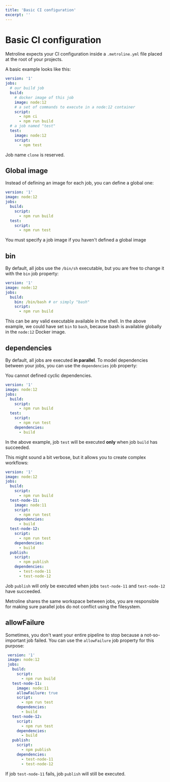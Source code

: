 ```yaml
---
title: 'Basic CI configuration'
excerpt: ''
---
```


# Basic CI configuration

Metroline expects your CI configuration inside a `.metroline.yml` file placed at the root of your projects.

A basic example looks like this: 

<div class="code-group" data-props='{ "lineNumbers": ["true"] }'>

```yaml
version: '1'
jobs:
  # our build job
  build:
    # docker image of this job
    image: node:12
    # a set of commands to execute in a node:12 container
    script:
      - npm ci
      - npm run build
  # a job named "test"
  test:
    image: node:12
    script:
      - npm test
```

</div>

<div class="blockquote" data-props='{ "mod": "warning" }'>

Job name `clone` is reserved.

</div>

## Global image

Instead of defining an image for each job, you can define a global one:

<div class="code-group" data-props='{ "lineNumbers": ["true"] }'>

```yaml
version: '1'
image: node:12
jobs:
  build:
    script:
      - npm run build
  test:
    script:
      - npm run test
```

</div>

<div class="blockquote" data-props='{ "mod": "info" }'>

You must specify a job image if you haven't defined a global image

</div>

## bin

By default, all jobs use the `/bin/sh` executable, but you are free to change it with the `bin` job property:

<div class="code-group" data-props='{ "lineNumbers": ["true"] }'>

```yaml
version: '1'
image: node:12
jobs:
  build:
    bin: /bin/bash # or simply "bash"
    script:
      - npm run build
```

</div>

This can be any valid executable available in the shell. In the above example, we could have set `bin` to `bash`, because bash is available globally in the `node:12` Docker image.

## dependencies

By default, all jobs are executed **in parallel**. To model dependencies between your jobs, you can use the `dependencies` job property:

<div class="blockquote" data-props='{ "mod": "info" }'>

You cannot defined cyclic dependencies.

</div>

<div class="code-group" data-props='{ "lineNumbers": ["true"] }'>

```yaml
version: '1'
image: node:12
jobs:
  build:
    script:
      - npm run build
  test:
    script:
      - npm run test
    dependencies:
      - build
```

</div>

In the above example, job `test` will be executed **only** when job `build` has succeeded.

This might sound a bit verbose, but it allows you to create complex workflows:

<div class="code-group" data-props='{ "lineNumbers": ["true"] }'>

```yaml
version: '1'
image: node:12
jobs:
  build:
    script:
      - npm run build
  test-node-11:
    image: node:11
    script:
      - npm run test
    dependencies:
      - build
  test-node-12:
    script:
      - npm run test
    dependencies:
      - build
  publish:
    script:
      - npm publish
    dependencies:
      - test-node-11
      - test-node-12
```

</div>

Job `publish` will only be executed when jobs `test-node-11` and `test-node-12` have succeeded.

<div class="blockquote" data-props='{ "mod": "warning" }'>

Metroline shares the same workspace between jobs, you are responsible for making sure parallel jobs do not conflict using the filesystem.

</div>

## allowFailure

Sometimes, you don't want your entire pipeline to stop because a not-so-important job failed. You can use the `allowFailure` job property for this purpose:

<div class="code-group" data-props='{ "lineNumbers": ["true"] }'> 

```yaml
 version: '1'
 image: node:12
 jobs:
   build:
     script:
       - npm run build
   test-node-11:
     image: node:11
     allowFailure: true
     script:
       - npm run test
     dependencies:
       - build
   test-node-12:
     script:
       - npm run test
     dependencies:
       - build
   publish:
     script:
       - npm publish
     dependencies:
       - test-node-11
       - test-node-12
```

</div>

If job `test-node-11` fails, job `publish` will still be executed.
